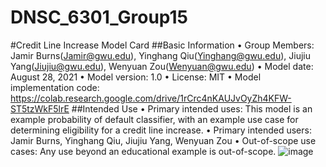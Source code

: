 # DNSC_6301_Group15
#Credit Line Increase Model Card
##Basic Information
•	Group Members: Jamir Burns(Jamir@gwu.edu), Yinghang Qiu(Yinghang@gwu.edu), Jiujiu Yang(Jiujiu@gwu.edu), Wenyuan Zou(Wenyuan@gwu.edu)
•	Model date: August 28, 2021
•	Model version: 1.0
•	License: MIT
•	Model implementation code:  https://colab.research.google.com/drive/1rCrc4nKAUJvOyZh4KFW-ST5tzWkF5lrE
##Intended Use
•	Primary intended uses: This model is an example probability of default classifier, with an example use case for determining eligibility for a credit line increase.
•	Primary intended users: Jamir Burns, Yinghang Qiu, Jiujiu Yang, Wenyuan Zou
•	Out-of-scope use cases: Any use beyond an educational example is out-of-scope.
![image](https://user-images.githubusercontent.com/89756854/131275154-3b696a51-841b-4a13-99a3-329e3bedde3d.png)

